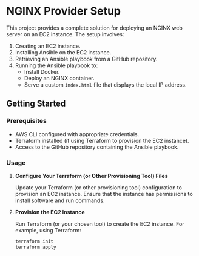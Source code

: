 # NGINX Provider Setup

This project provides a complete solution for deploying an NGINX web server on an EC2 instance. The setup involves:

1. Creating an EC2 instance.
2. Installing Ansible on the EC2 instance.
3. Retrieving an Ansible playbook from a GitHub repository.
4. Running the Ansible playbook to:
   - Install Docker.
   - Deploy an NGINX container.
   - Serve a custom `index.html` file that displays the local IP address.

## Getting Started

### Prerequisites

- AWS CLI configured with appropriate credentials.
- Terraform installed (if using Terraform to provision the EC2 instance).
- Access to the GitHub repository containing the Ansible playbook.

### Usage

1. **Configure Your Terraform (or Other Provisioning Tool) Files**

   Update your Terraform (or other provisioning tool) configuration to provision an EC2 instance. Ensure that the instance has permissions to install software and run commands.

2. **Provision the EC2 Instance**

   Run Terraform (or your chosen tool) to create the EC2 instance. For example, using Terraform:

   ```sh
   terraform init
   terraform apply
